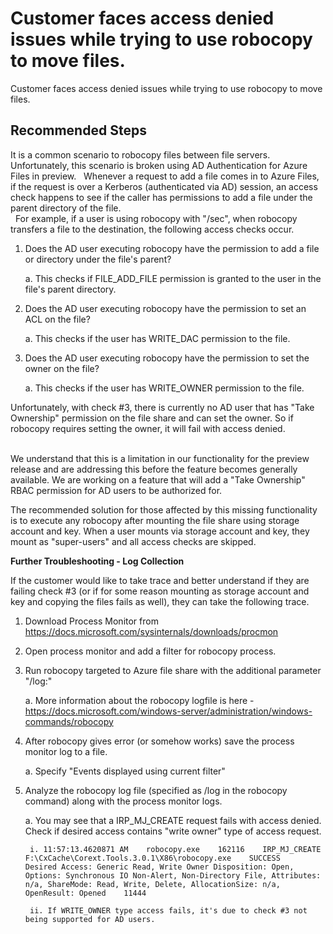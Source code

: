 <properties
    pageTitle="Customer faces access denied issues while trying to use robocopy to move files."
    description="Customer faces access denied issues while trying to use robocopy to move files."
    infoBubbleText="Customer faces access denied issues while trying to use robocopy to move files."
    service="microsoft.storage"
    resource="storageAccounts"
    authors="yagohel23"
    ms.author="yagohel"
    displayOrder=""
    selfHelpType="Diagnostics"
    supportTopicIds="32689882"
    resourceTags=""
    productPesIds="1003478"
    cloudEnvironments="public, fairfax, usnat, ussec"
    articleId="599ed2f0-d2ae-4666-ae68-a632dd15a0c9"
    ownershipID="Centennial_CloudNet_LoadBalancer"
/>


# Customer faces access denied issues while trying to use robocopy to move files.

<!--issueDescription-->
Customer faces access denied issues while trying to use robocopy to move files.
<!--/issueDescription-->

## **Recommended Steps**

It is a common scenario to robocopy files between file servers.  Unfortunately, this scenario is broken using AD Authentication for Azure Files in preview.
 
Whenever a request to add a file comes in to Azure Files, if the request is over a Kerberos (authenticated via AD) session, an access check happens to see if the caller has permissions to add a file under the parent directory of the file.  
 
For example, if a user is using robocopy with "/sec", when robocopy transfers a file to the destination, the following access checks occur.
 
1. Does the AD user executing robocopy have the permission to add a file or directory under the file's parent?
        
    a. This checks if FILE_ADD_FILE permission is granted to the user in the file's parent directory.
2. Does the AD user executing robocopy have the permission to set an ACL on the file?
        
    a. This checks if the user has WRITE_DAC permission to the file.
3. Does the AD user executing robocopy have the permission to set the owner on the file?
        
    a. This checks if the user has WRITE_OWNER permission to the file.
 

Unfortunately, with check #3, there is currently no AD user that has "Take Ownership" permission on the file share and can set the owner.  So if robocopy requires setting the owner, it will fail with access denied.  
 

We understand that this is a limitation in our functionality for the preview release and are addressing this before the feature becomes generally available.  We are working on a feature that will add a "Take Ownership" RBAC permission for AD users to be authorized for.
 

The recommended solution for those affected by this missing functionality is to execute any robocopy after mounting the file share using storage account and key.  When a user mounts via storage account and key, they mount as "super-users" and all access checks are skipped.

**Further Troubleshooting -  Log Collection**

If the customer would like to take trace and better understand if they are failing check #3 (or if for some reason mounting as storage account and key and copying the files fails as well), they can take the following trace.
 
1. Download Process Monitor from https://docs.microsoft.com/sysinternals/downloads/procmon
2. Open process monitor and add a filter for robocopy process.     
3. Run robocopy targeted to Azure file share  with the additional parameter "/log:<LogFile>"
        
    a. More information about the robocopy logfile is here - https://docs.microsoft.com/windows-server/administration/windows-commands/robocopy
4. After robocopy gives error (or somehow works) save the process monitor log to a file.
        
    a. Specify "Events displayed using current filter"
5. Analyze the robocopy log file (specified as /log in the robocopy command) along with the process monitor logs.
        
    a. You may see that a IRP_MJ_CREATE request fails with access denied.  Check if desired access contains "write owner" type of access request.
             
        i. 11:57:13.4620871 AM    robocopy.exe    162116    IRP_MJ_CREATE    F:\CxCache\Corext.Tools.3.0.1\X86\robocopy.exe    SUCCESS    Desired Access: Generic Read, Write Owner Disposition: Open, Options: Synchronous IO Non-Alert, Non-Directory File, Attributes: n/a, ShareMode: Read, Write, Delete, AllocationSize: n/a, OpenResult: Opened    11444
             
        ii. If WRITE_OWNER type access fails, it's due to check #3 not being supported for AD users.